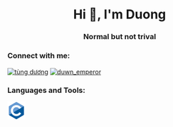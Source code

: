 <h1 align="center">Hi 👋, I'm Duong</h1>
<h3 align="center">Normal but not trival</h3>

<h3 align="left">Connect with me:</h3>
<p align="left">
<a href="https://fb.com/tùng dương" target="blank"><img align="center" src="https://raw.githubusercontent.com/rahuldkjain/github-profile-readme-generator/master/src/images/icons/Social/facebook.svg" alt="tùng dương" height="30" width="40" /></a>
<a href="https://instagram.com/duwn_emperor" target="blank"><img align="center" src="https://raw.githubusercontent.com/rahuldkjain/github-profile-readme-generator/master/src/images/icons/Social/instagram.svg" alt="duwn_emperor" height="30" width="40" /></a>
</p>

<h3 align="left">Languages and Tools:</h3>
<p align="left"> <a href="https://www.cprogramming.com/" target="_blank" rel="noreferrer"> <img src="https://raw.githubusercontent.com/devicons/devicon/master/icons/c/c-original.svg" alt="c" width="40" height="40"/> </a> </p>
